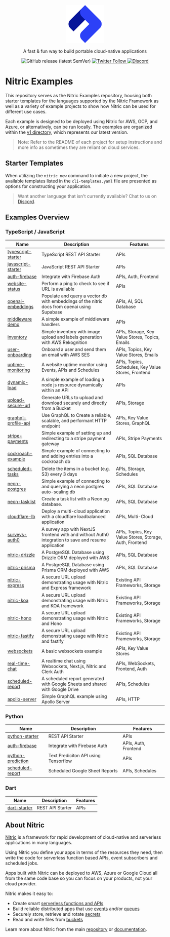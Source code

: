 <p align="center">
  <a href="https://nitric.io">
    <img src="https://raw.githubusercontent.com/nitrictech/nitric/main/docs/assets/nitric-logo.svg" width="120" alt="Nitric Logo"/>
  </a>
</p>

<p align="center">
  A fast & fun way to build portable cloud-native applications
</p>

<p align="center">
  <img alt="GitHub release (latest SemVer)" src="https://img.shields.io/github/v/release/nitrictech/nitric?sort=semver" />
  <a href="https://twitter.com/nitric_io">
    <img alt="Twitter Follow" src="https://img.shields.io/twitter/follow/nitric_io?label=Follow&style=social" />
  </a>
  <a href="https://nitric.io/chat"><img alt="Discord" src="https://img.shields.io/discord/955259353043173427?label=discord" /></a>
</p>

# Nitric Examples

This repository serves as the Nitric Examples repository, housing both starter templates for the languages supported by the Nitric Framework as well as a variety of example projects to show how Nitric can be used for different use cases.

Each example is designed to be deployed using Nitric for AWS, GCP, and Azure, or alternatively, can be run locally. The examples are organized within the [v1 directory](./v1/), which represents our latest version.

> Note: Refer to the README of each project for setup instructions and more info as sometimes they are reliant on cloud services.

## Starter Templates

When utilizing the `nitric new` command to initiate a new project, the available templates listed in the `cli-templates.yaml` file are presented as options for constructing your application.

> Want another language that isn't currently available? Chat to us on [Discord](https://nitric.io/chat).

## Examples Overview

### TypeScript / JavaScript

| Name                                             | Description                                                                                         | Features                                                |
| ------------------------------------------------ | --------------------------------------------------------------------------------------------------- | ------------------------------------------------------- |
| [typescript-starter](./v1/typescript-starter/)   | TypeScript REST API Starter                                                                         | APIs                                                    |
| [javascript-starter](./v1/javascript-starter/)   | JavaScript REST API Starter                                                                         | APIs                                                    |
| [auth-firebase](./v1/auth-firebase/)             | Integrate with Firebase Auth                                                                        | APIs, Auth, Frontend                                    |
| [website-status](./v1/website-status/)           | Perform a ping to check to see if URL is available                                                  | APIs                                                    |
| [openai-embeddings](./v1/openai-embeddings/)     | Populate and query a vector db with embeddings of the nitric docs from openai using Supabase        | APIs, AI, SQL Database                                  |
| [middleware demo](./v1/middleware-demo/)         | A simple example of middleware handlers                                                             | APIs                                                    |
| [inventory](./v1/product-inventory/)             | Simple inventory with image upload and labels generation with AWS Rekognition                       | APIs, Storage, Key Value Stores, Topics, Emails         |
| [user-onboarding](./v1/user-onboarding/)         | Onboard a user and send them an email with AWS SES                                                  | APIs, Topics, Key Value Stores, Emails                  |
| [uptime-monitoring](./v1/uptime-monitoring/)     | A website uptime monitor using Events, APIs and Schedules                                           | APIs, Topics, Schedules, Key Value Stores, Frontend     |
| [dynamic-load](./v1/dynamic-load/)               | A simple example of loading a node js resource dynamically within an API                            | APIs                                                    |
| [upload-secure-url](./v1/upload-secure-url/)     | Generate URLs to upload and download securely and directly from a Bucket                            | APIs, Storage                                           |
| [graphql-profile-api](./v1/profile-api-graphql/) | Use GraphQL to Create a reliable, scalable, and performant HTTP endpoint                            | APIs, Key Value Stores, GraphQL                         |
| [stripe-payments](./v1/stripe-payments/)         | Simple example of setting up and redirecting to a stripe payment gateway                            | APIs, Stripe Payments                                   |
| [cockroach-example](./v1/cockroach-example/)     | Simple example of connecting to and adding entries into a cockroach db                              | APIs, SQL Database                                      |
| [scheduled-tasks](./v1/scheduled-tasks/)         | Delete the items in a bucket (e.g. S3) every 3 days                                                 | APIs, Storage, Schedules                                |
| [neon-postgres](./v1/neon/)                      | Simple example of connecting to and querying a neon postgres auto-scaling db                        | APIs, SQL Database                                      |
| [neon-tasklist](./v1/neon-tasklist/)             | Create a task list with a Neon pg database.                                                         | APIs, SQL Database                                      |
| [cloudflare-lb](./v1/cloudflare-lb/)             | Deploy a multi-cloud application with a cloudflare loadbalanced application                         | APIs, Multi-Cloud                                       |
| [surveys-auth0](./v1/surveys-auth0/)             | A survey app with NextJS frontend with and without Auth0 integration to save and resume application | APIs, Topics, Key Value Stores, Storage, Auth, Frontend |
| [nitric-drizzle](./v1/nitric-drizzle/)           | A PostgreSQL Database using Drizzle ORM deployed with AWS                                           | APIs, SQL Database                                      |
| [nitric-prisma](./v1/nitric-prisma/)             | A PostgreSQL Database using Prisma ORM deployed with AWS                                            | APIs, SQL Database                                      |
| [nitric-express](./v1/nitric-express/)           | A secure URL upload demonstrating usage with Nitric and Express framework                           | Existing API Frameworks, Storage                        |
| [nitric-koa](./v1/nitric-koa/)                   | A secure URL upload demonstrating usage with Nitric and KOA framework                               | Existing API Frameworks, Storage                        |
| [nitric-hono](./v1/nitric-hono/)                 | A secure URL upload demonstrating usage with Nitric and Hono                                        | Existing API Frameworks, Storage                        |
| [nitric-fastify](./v1/nitric-fastify/)           | A secure URL upload demonstrating usage with Nitric and fastify                                     | Existing API Frameworks, Storage                        |
| [websockets](./v1/websockets/)                   | A basic websockets example                                                                          | APIs, Key Value Stores                                  |
| [real-time-chat](./v1/realtime-chat-app/)        | A realtime chat using Websockets, Next.js, Nitric and Clerk Auth                                    | APIs, WebSockets, Frontend, Auth                        |
| [scheduled-report](./v1/scheduled-report/)       | A scheduled report generated with Google Sheets and shared with Google Drive                        | APIs, Schedules                                         |
| [apollo-server](./v1/apollo-server/)             | Simple GraphQL example using Apollo Server                                                          | APIs, HTTP                                              |

### Python

| Name                                         | Description                          | Features             |
| -------------------------------------------- | ------------------------------------ | -------------------- |
| [python-starter](./v1/python-starter/)       | REST API Starter                     | APIs                 |
| [auth-firebase](./v1/auth-firebase/)         | Integrate with Firebase Auth         | APIs, Auth, Frontend |
| [python-prediction](./v1/python-prediction/) | Text Prediciton API using Tensorflow | APIs                 |
| [scheduled-report](./v1/scheduled-report/)   | Scheduled Google Sheet Reports       | APIs, Schedules      |

### Dart

| Name                               | Description      | Features |
| ---------------------------------- | ---------------- | -------- |
| [dart-starter](./v1/dart-starter/) | REST API Starter | APIs     |

## About Nitric

[Nitric](https://nitric.io) is a framework for rapid development of cloud-native and serverless applications in many languages.

Using Nitric you define your apps in terms of the resources they need, then write the code for serverless function based APIs, event subscribers and scheduled jobs.

Apps built with Nitric can be deployed to AWS, Azure or Google Cloud all from the same code base so you can focus on your products, not your cloud provider.

Nitric makes it easy to:

- Create smart [serverless functions and APIs](https://nitric.io/docs/apis)
- Build reliable distributed apps that use [events](https://nitric.io/docs/messaging/topics) and/or [queues](https://nitric.io/docs/messaging/queues)
- Securely store, retrieve and rotate [secrets](https://nitric.io/docs/secrets)
- Read and write files from [buckets](https://nitric.io/docs/storage)

Learn more about Nitric from the main [repository](https://github.com/nitrictech/nitric) or [documentation](https://nitric.io/docs).
